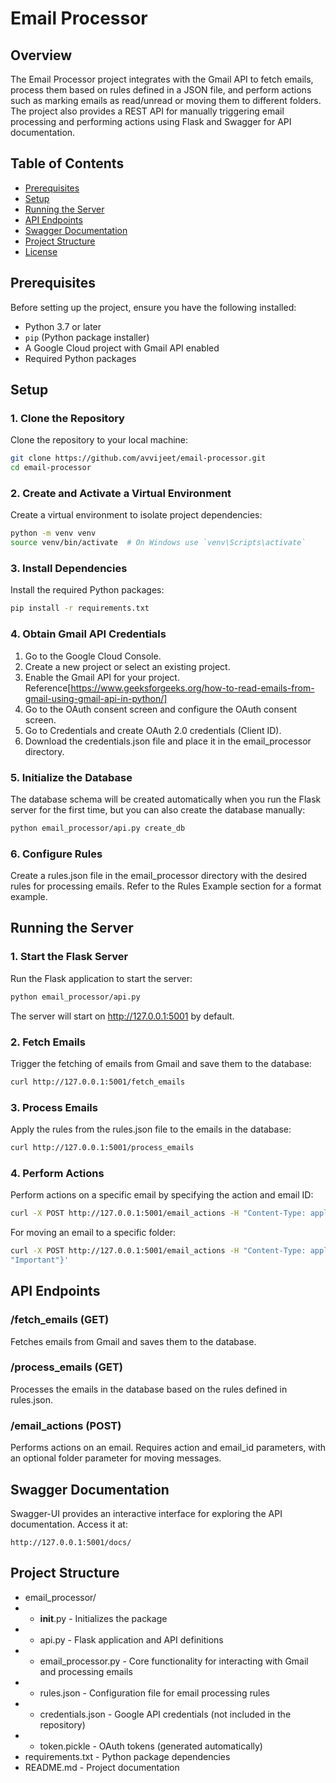 # Email Processor

## Overview

The Email Processor project integrates with the Gmail API to fetch emails, process them based on rules defined in a JSON file, and perform actions such as marking emails as read/unread or moving them to different folders. The project also provides a REST API for manually triggering email processing and performing actions using Flask and Swagger for API documentation.

## Table of Contents

- [Prerequisites](#prerequisites)
- [Setup](#setup)
- [Running the Server](#running-the-server)
- [API Endpoints](#api-endpoints)
- [Swagger Documentation](#swagger-documentation)
- [Project Structure](#project-structure)
- [License](#license)

## Prerequisites

Before setting up the project, ensure you have the following installed:

- Python 3.7 or later
- `pip` (Python package installer)
- A Google Cloud project with Gmail API enabled
- Required Python packages

## Setup

### 1. Clone the Repository

Clone the repository to your local machine:

```bash
git clone https://github.com/avvijeet/email-processor.git
cd email-processor
```

### 2. Create and Activate a Virtual Environment
Create a virtual environment to isolate project dependencies:

```bash
python -m venv venv
source venv/bin/activate  # On Windows use `venv\Scripts\activate`
```

### 3. Install Dependencies
Install the required Python packages:

```bash
pip install -r requirements.txt
```

### 4. Obtain Gmail API Credentials
1. Go to the Google Cloud Console.
2. Create a new project or select an existing project.
3. Enable the Gmail API for your project. Reference[https://www.geeksforgeeks.org/how-to-read-emails-from-gmail-using-gmail-api-in-python/]
4. Go to the OAuth consent screen and configure the OAuth consent screen.
5. Go to Credentials and create OAuth 2.0 credentials (Client ID).
6. Download the credentials.json file and place it in the email_processor directory.

### 5. Initialize the Database
The database schema will be created automatically when you run the Flask server for the first time, but you can also create the database manually:

```bash
python email_processor/api.py create_db
```

### 6. Configure Rules
Create a rules.json file in the email_processor directory with the desired rules for processing emails. Refer to the Rules Example section for a format example.


## Running the Server
### 1. Start the Flask Server
Run the Flask application to start the server:

```bash
python email_processor/api.py
```
The server will start on http://127.0.0.1:5001 by default.

### 2. Fetch Emails
Trigger the fetching of emails from Gmail and save them to the database:

```bash
curl http://127.0.0.1:5001/fetch_emails
```
### 3. Process Emails
Apply the rules from the rules.json file to the emails in the database:

```bash
curl http://127.0.0.1:5001/process_emails
```
### 4. Perform Actions
Perform actions on a specific email by specifying the action and email ID:

```bash
curl -X POST http://127.0.0.1:5001/email_actions -H "Content-Type: application/json" -d '{"action": "mark_as_read", "email_id": 1}'
```
For moving an email to a specific folder:

```bash
curl -X POST http://127.0.0.1:5001/email_actions -H "Content-Type: application/json" -d '{"action": "move_message", "email_id": 1, "folder": 
"Important"}'
```

## API Endpoints
### /fetch_emails (GET)
Fetches emails from Gmail and saves them to the database.

### /process_emails (GET)
Processes the emails in the database based on the rules defined in rules.json.

### /email_actions (POST)
Performs actions on an email. Requires action and email_id parameters, with an optional folder parameter for moving messages.

## Swagger Documentation
Swagger-UI provides an interactive interface for exploring the API documentation. Access it at:

```
http://127.0.0.1:5001/docs/
```

## Project Structure
- email_processor/
- - __init__.py - Initializes the package
- - api.py - Flask application and API definitions
- - email_processor.py - Core functionality for interacting with Gmail and processing emails
- - rules.json - Configuration file for email processing rules
- - credentials.json - Google API credentials (not included in the repository)
- - token.pickle - OAuth tokens (generated automatically)
- requirements.txt - Python package dependencies
- README.md - Project documentation

